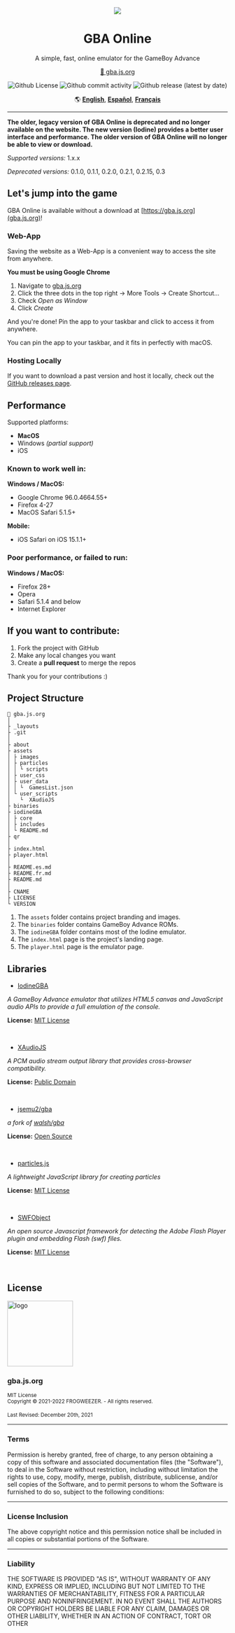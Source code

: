<!--
// (c) 2021-present Frogweezer
// This code is licensed under the MIT license (see LICENSE.md for details)
-->

<div align="center">
  <img src="https://raw.githubusercontent.com/frogweezer/gba.js.org/gh-pages/assets/images/readme-card.png">

  <h1 align="center">GBA Online</h1>
  <p align="center">A simple, fast, online emulator for the GameBoy Advance</p>

  <p align="center"><a target="_blank" href="https://gba.js.org">🔗 gba.js.org</a></p>

  <p align="center">
    <img alt="Github License" src="https://img.shields.io/github/license/frogweezer/gba.js.org?style=for-the-badge">
    <img alt="Github commit activity" src="https://img.shields.io/github/commit-activity/m/frogweezer/gba.js.org?style=for-the-badge">
    <img alt="Github release (latest by date)" src="https://img.shields.io/github/v/release/frogweezer/gba.js.org?style=for-the-badge">
  </p>

  <p align="center">
    🌎
    <a target="_blank" href="https://github.com/frogweezer/gba.js.org/blob/gh-pages/README.md"><b>English</b></a>,
    <a target="_blank" href="https://github.com/frogweezer/gba.js.org/blob/gh-pages/README.es.md"><b>Español</b></a>,
    <a target="_blank" href="https://github.com/frogweezer/gba.js.org/blob/gh-pages/README.fr.md"><b>Français</b></a>
  </p>
</div>

---

**The older, legacy version of GBA Online is deprecated and no longer available on the website. The new version (Iodine) provides a better user interface and performance. The older version of GBA Online will no longer be able to view or download.**

*Supported versions:* 1.x.x

*Deprecated versions:* 0.1.0, 0.1.1, 0.2.0, 0.2.1, 0.2.15, 0.3

## Let's jump into the game

GBA Online is available without a download at [https://gba.js.org](gba.js.org)!

### Web-App

Saving the website as a Web-App is a convenient way to access the site from anywhere.

**You must be using Google Chrome**

1. Navigate to [gba.js.org](https://gba.js.org/)
2. Click the three dots in the top right → More Tools → Create Shortcut...
3. Check *Open as Window*
4. Click *Create*

And you're done! Pin the app to your taskbar and click to access it from anywhere.

You can pin the app to your taskbar, and it fits in perfectly with macOS.

### Hosting Locally

If you want to download a past version and host it locally, check out the [GitHub releases page](https://github.com/frogweezer/gba.js.org/releases).

## Performance

Supported platforms:

* **MacOS**
* Windows *(partial support)*
* iOS

### Known to work well in:

**Windows / MacOS:**

* Google Chrome 96.0.4664.55+
* Firefox 4-27
* MacOS Safari 5.1.5+

**Mobile:**

* iOS Safari on iOS 15.1.1+

### Poor performance, or failed to run:

**Windows / MacOS:**

* Firefox 28+
* Opera
* Safari 5.1.4 and below
* Internet Explorer

## If you want to contribute:

1. Fork the project with GitHub
2. Make any local changes you want
3. Create a **pull request** to merge the repos

Thank you for your contributions :)

## Project Structure

```
📁 gba.js.org
│
├ _layouts
├ .git
│
├ about
├ assets
│ ├ images
│ ├ particles
│ │ └ scripts
│ ├ user_css
│ ├ user_data
│ │ └  GamesList.json
│ └ user_scripts
│   └  XAudioJS
├ binaries
├ iodineGBA
│ ├ core
│ ├ includes
│ └ README.md
├ qr
│
├ index.html
├ player.html
│
├ README.es.md
├ README.fr.md
├ README.md
│
├ CNAME
├ LICENSE
└ VERSION
```

1. The `assets` folder contains project branding and images.
2. The `binaries` folder contains GameBoy Advance ROMs.
3. The `iodineGBA` folder contains most of the Iodine emulator.
4. The `index.html` page is the project's landing page.
5. The `player.html` page is the emulator page.

## Libraries

* [IodineGBA](https://github.com/taisel/IodineGBA)

*A GameBoy Advance emulator that utilizes HTML5 canvas and JavaScript audio APIs to provide a full emulation of the console.*

**License:** [MIT License](https://choosealicense.com/licenses/mit/)

<br>

* [XAudioJS](https://github.com/taisel/XAudioJS)

*A PCM audio stream output library that provides cross-browser compatibility.*

**License:** [Public Domain](https://github.com/taisel/XAudioJS/blob/master/README.md)

<br>

* [jsemu2/gba](https://github.com/jsemu2/gba)

*a fork of* [*walsh/gba*](https://github.com/walsh/gba)

**License:** [Open Source](https://github.com/jsemu2/gba)

<br>

* [particles.js](https://github.com/VincentGarreau/particles.js/)

*A lightweight JavaScript library for creating particles*

**License:** [MIT License](https://choosealicense.com/licenses/mit/)

<br>

* [SWFObject](http://code.google.com/p/swfobject/)

*An open source Javascript framework for detecting the Adobe Flash Player plugin and embedding Flash (swf) files.*

**License:** [MIT License](https://github.com/swfobject/swfobject/blob/master/LICENSE)

<br>

## License

<img width="150" height="150" src="https://raw.githubusercontent.com/frogweezer/gba.js.org/gh-pages/assets/images/macos-11x/apple-touch-icon.png" alt="logo">
<br>
<h3>gba.js.org</h3>
<sup>MIT License</sup>
<br>
<sup>Copyright © 2021-2022 FROGWEEZER. - All rights reserved.</sup>
<br> <br>
<sup>Last Revised: December 20th, 2021</sup>

---

### Terms
Permission is hereby granted, free of charge, to any person obtaining a copy of this software and associated documentation files (the "Software"), to deal in the Software without restriction, including without limitation the rights to use, copy, modify, merge, publish, distribute, sublicense, and/or sell copies of the Software, and to permit persons to whom the Software is furnished to do so, subject to the following conditions:

---

### License Inclusion
The above copyright notice and this permission notice shall be included in all copies or substantial portions of the Software.

---

### Liability
THE SOFTWARE IS PROVIDED "AS IS", WITHOUT WARRANTY OF ANY KIND, EXPRESS OR IMPLIED, INCLUDING BUT NOT LIMITED TO THE WARRANTIES OF MERCHANTABILITY, FITNESS FOR A PARTICULAR PURPOSE AND NONINFRINGEMENT. IN NO EVENT SHALL THE AUTHORS OR COPYRIGHT HOLDERS BE LIABLE FOR ANY CLAIM, DAMAGES OR OTHER LIABILITY, WHETHER IN AN ACTION OF CONTRACT, TORT OR OTHER
